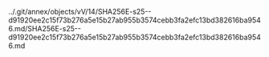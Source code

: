 ../.git/annex/objects/vV/14/SHA256E-s25--d91920ee2c15f73b276a5e15b27ab955b3574cebb3fa2efc13bd382616ba9546.md/SHA256E-s25--d91920ee2c15f73b276a5e15b27ab955b3574cebb3fa2efc13bd382616ba9546.md